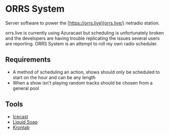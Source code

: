 # ORRS System

Server software to power the [https://orrs.live](orrs.live/) netradio station. 

orrs.live is currently using Azuracast but scheduling is unfortunately broken and the developers are having trouble replicating the issues several users are reporting. ORRS System is an attempt to roll my own radio scheduler. 

## Requirements

* A method of scheduling an action, shows should only be scheduled to start on the hour and can be any length
* When a show isn't playing random tracks should be chosen from a general pool

## Tools

* [Icecast](https://icecast.org/)
* [Liquid Soap](https://www.liquidsoap.info/) 
* [Krontab](https://insanusmokrassar.github.io/krontab/)
